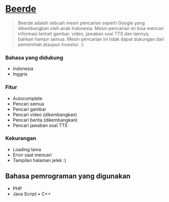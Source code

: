 # [Beerde](https://beerde.rf.gd)
> Beerde adalah sebuah mesin pencarian seperti Google yang dikembangkan oleh anak Indonesia. Mesin pencarian ini bisa mencari informasi terkait gambar, video, jawaban soal TTS dan lainnya, bahkan hampir semua. Mesin pencarian ini tidak dapat dukungan dari pemerintah ataupun Investor. :)
### Bahasa yang didukung
* Indonesia
* Inggris
### Fitur
* Autocomplete
* Pencari semua
* Pencari gambar
* Pencari video (dikembangkan)
* Pencari berita (dikembangkan)
* Pencari jawaban soal TTS
### Kekurangan
* Loading lama
* Error saat mencari
* Tampilan halaman jelek :)
## Bahasa pemrograman yang digunakan
* PHP
* Java Script
• C++
